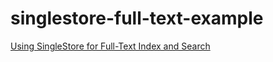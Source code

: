 # singlestore-full-text-example

[Using SingleStore for Full-Text Index and Search](https://medium.com/@VeryFatBoy/using-singlestore-for-full-text-index-and-search-bba1ec96df2b)
